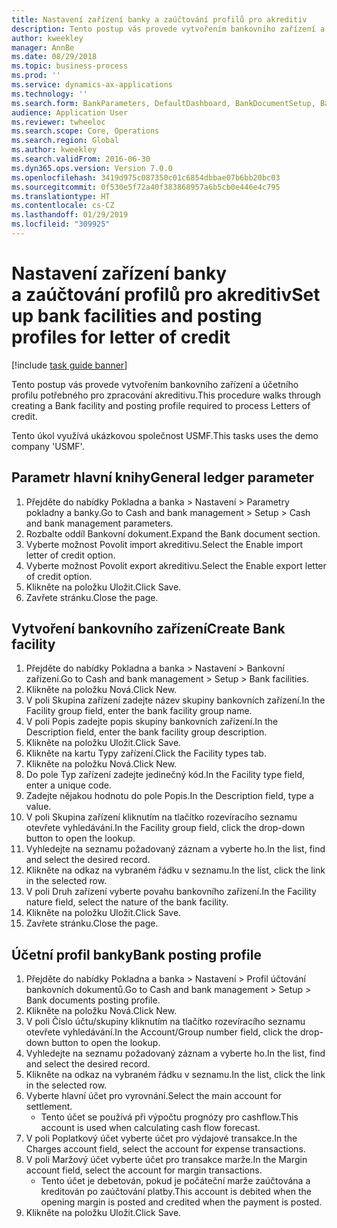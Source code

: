 ```yaml
---
title: Nastavení zařízení banky a zaúčtování profilů pro akreditiv
description: Tento postup vás provede vytvořením bankovního zařízení a účetního profilu potřebného pro zpracování akreditivu.
author: kweekley
manager: AnnBe
ms.date: 08/29/2018
ms.topic: business-process
ms.prod: ''
ms.service: dynamics-ax-applications
ms.technology: ''
ms.search.form: BankParameters, DefaultDashboard, BankDocumentSetup, BankDocumentPosting
audience: Application User
ms.reviewer: twheeloc
ms.search.scope: Core, Operations
ms.search.region: Global
ms.author: kweekley
ms.search.validFrom: 2016-06-30
ms.dyn365.ops.version: Version 7.0.0
ms.openlocfilehash: 3419d975c087350c01c6854dbbae07b6bb20bc03
ms.sourcegitcommit: 0f530e5f72a40f383868957a6b5cb0e446e4c795
ms.translationtype: HT
ms.contentlocale: cs-CZ
ms.lasthandoff: 01/29/2019
ms.locfileid: "309925"
---
```

# <a name="set-up-bank-facilities-and-posting-profiles-for-letter-of-credit"></a><span data-ttu-id="af852-103">Nastavení zařízení banky a zaúčtování profilů pro akreditiv</span><span class="sxs-lookup"><span data-stu-id="af852-103">Set up bank facilities and posting profiles for letter of credit</span></span>

[!include [task guide banner](../../includes/task-guide-banner.md)]

<span data-ttu-id="af852-104">Tento postup vás provede vytvořením bankovního zařízení a účetního profilu potřebného pro zpracování akreditivu.</span><span class="sxs-lookup"><span data-stu-id="af852-104">This procedure walks through creating a Bank facility and posting profile required to process Letters of credit.</span></span> 

<span data-ttu-id="af852-105">Tento úkol využívá ukázkovou společnost USMF.</span><span class="sxs-lookup"><span data-stu-id="af852-105">This tasks uses the demo company 'USMF'.</span></span>






## <a name="general-ledger-parameter"></a><span data-ttu-id="af852-106">Parametr hlavní knihy</span><span class="sxs-lookup"><span data-stu-id="af852-106">General ledger parameter</span></span>
1. <span data-ttu-id="af852-107">Přejděte do nabídky Pokladna a banka > Nastavení > Parametry pokladny a banky.</span><span class="sxs-lookup"><span data-stu-id="af852-107">Go to Cash and bank management > Setup > Cash and bank management parameters.</span></span>
2. <span data-ttu-id="af852-108">Rozbalte oddíl Bankovní dokument.</span><span class="sxs-lookup"><span data-stu-id="af852-108">Expand the Bank document section.</span></span>
3. <span data-ttu-id="af852-109">Vyberte možnost Povolit import akreditivu.</span><span class="sxs-lookup"><span data-stu-id="af852-109">Select the Enable import letter of credit option.</span></span>
4. <span data-ttu-id="af852-110">Vyberte možnost Povolit export akreditivu.</span><span class="sxs-lookup"><span data-stu-id="af852-110">Select the Enable export letter of credit option.</span></span>
5. <span data-ttu-id="af852-111">Klikněte na položku Uložit.</span><span class="sxs-lookup"><span data-stu-id="af852-111">Click Save.</span></span>
6. <span data-ttu-id="af852-112">Zavřete stránku.</span><span class="sxs-lookup"><span data-stu-id="af852-112">Close the page.</span></span>

## <a name="create-bank-facility"></a><span data-ttu-id="af852-113">Vytvoření bankovního zařízení</span><span class="sxs-lookup"><span data-stu-id="af852-113">Create Bank facility</span></span>
1. <span data-ttu-id="af852-114">Přejděte do nabídky Pokladna a banka > Nastavení > Bankovní zařízení.</span><span class="sxs-lookup"><span data-stu-id="af852-114">Go to Cash and bank management > Setup > Bank facilities.</span></span>
2. <span data-ttu-id="af852-115">Klikněte na položku Nová.</span><span class="sxs-lookup"><span data-stu-id="af852-115">Click New.</span></span>
3. <span data-ttu-id="af852-116">V poli Skupina zařízení zadejte název skupiny bankovních zařízení.</span><span class="sxs-lookup"><span data-stu-id="af852-116">In the Facility group field, enter the bank facility group name.</span></span>
4. <span data-ttu-id="af852-117">V poli Popis zadejte popis skupiny bankovních zařízení.</span><span class="sxs-lookup"><span data-stu-id="af852-117">In the Description field, enter the bank facility group description.</span></span>
5. <span data-ttu-id="af852-118">Klikněte na položku Uložit.</span><span class="sxs-lookup"><span data-stu-id="af852-118">Click Save.</span></span>
6. <span data-ttu-id="af852-119">Klikněte na kartu Typy zařízení.</span><span class="sxs-lookup"><span data-stu-id="af852-119">Click the Facility types tab.</span></span>
7. <span data-ttu-id="af852-120">Klikněte na položku Nová.</span><span class="sxs-lookup"><span data-stu-id="af852-120">Click New.</span></span>
8. <span data-ttu-id="af852-121">Do pole Typ zařízení zadejte jedinečný kód.</span><span class="sxs-lookup"><span data-stu-id="af852-121">In the Facility type field, enter a unique code.</span></span>
9. <span data-ttu-id="af852-122">Zadejte nějakou hodnotu do pole Popis.</span><span class="sxs-lookup"><span data-stu-id="af852-122">In the Description field, type a value.</span></span>
10. <span data-ttu-id="af852-123">V poli Skupina zařízení kliknutím na tlačítko rozevíracího seznamu otevřete vyhledávání.</span><span class="sxs-lookup"><span data-stu-id="af852-123">In the Facility group field, click the drop-down button to open the lookup.</span></span>
11. <span data-ttu-id="af852-124">Vyhledejte na seznamu požadovaný záznam a vyberte ho.</span><span class="sxs-lookup"><span data-stu-id="af852-124">In the list, find and select the desired record.</span></span>
12. <span data-ttu-id="af852-125">Klikněte na odkaz na vybraném řádku v seznamu.</span><span class="sxs-lookup"><span data-stu-id="af852-125">In the list, click the link in the selected row.</span></span>
13. <span data-ttu-id="af852-126">V poli Druh zařízení vyberte povahu bankovního zařízení.</span><span class="sxs-lookup"><span data-stu-id="af852-126">In the Facility nature field, select the nature of the bank facility.</span></span>
14. <span data-ttu-id="af852-127">Klikněte na položku Uložit.</span><span class="sxs-lookup"><span data-stu-id="af852-127">Click Save.</span></span>
15. <span data-ttu-id="af852-128">Zavřete stránku.</span><span class="sxs-lookup"><span data-stu-id="af852-128">Close the page.</span></span>

## <a name="bank-posting-profile"></a><span data-ttu-id="af852-129">Účetní profil banky</span><span class="sxs-lookup"><span data-stu-id="af852-129">Bank posting profile</span></span>
1. <span data-ttu-id="af852-130">Přejděte do nabídky Pokladna a banka > Nastavení > Profil účtování bankovních dokumentů.</span><span class="sxs-lookup"><span data-stu-id="af852-130">Go to Cash and bank management > Setup > Bank documents posting profile.</span></span>
2. <span data-ttu-id="af852-131">Klikněte na položku Nová.</span><span class="sxs-lookup"><span data-stu-id="af852-131">Click New.</span></span>
3. <span data-ttu-id="af852-132">V poli Číslo účtu/skupiny kliknutím na tlačítko rozevíracího seznamu otevřete vyhledávání.</span><span class="sxs-lookup"><span data-stu-id="af852-132">In the Account/Group number field, click the drop-down button to open the lookup.</span></span>
4. <span data-ttu-id="af852-133">Vyhledejte na seznamu požadovaný záznam a vyberte ho.</span><span class="sxs-lookup"><span data-stu-id="af852-133">In the list, find and select the desired record.</span></span>
5. <span data-ttu-id="af852-134">Klikněte na odkaz na vybraném řádku v seznamu.</span><span class="sxs-lookup"><span data-stu-id="af852-134">In the list, click the link in the selected row.</span></span>
6. <span data-ttu-id="af852-135">Vyberte hlavní účet pro vyrovnání.</span><span class="sxs-lookup"><span data-stu-id="af852-135">Select the main account for settlement.</span></span>
    * <span data-ttu-id="af852-136">Tento účet se používá při výpočtu prognózy pro cashflow.</span><span class="sxs-lookup"><span data-stu-id="af852-136">This account is used when calculating cash flow forecast.</span></span>  
7. <span data-ttu-id="af852-137">V poli Poplatkový účet vyberte účet pro výdajové transakce.</span><span class="sxs-lookup"><span data-stu-id="af852-137">In the Charges account field, select the account for expense transactions.</span></span>
8. <span data-ttu-id="af852-138">V poli Maržový účet vyberte účet pro transakce marže.</span><span class="sxs-lookup"><span data-stu-id="af852-138">In the Margin account field, select the account for margin transactions.</span></span>
    * <span data-ttu-id="af852-139">Tento účet je debetován, pokud je počáteční marže zaúčtována a kreditován po zaúčtování platby.</span><span class="sxs-lookup"><span data-stu-id="af852-139">This account is debited when the opening margin is posted and credited when the payment is posted.</span></span>  
9. <span data-ttu-id="af852-140">Klikněte na položku Uložit.</span><span class="sxs-lookup"><span data-stu-id="af852-140">Click Save.</span></span>

